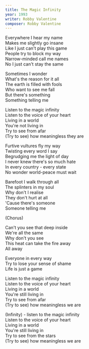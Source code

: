 ```yaml
---
title: The Magic Infinity
year: 1993
writer: Robby Valentine
composer: Robby Valentine
---
```


<p>Everywhere I hear my name<br />
Makes me slightly go insane<br />
Like I just can't play this game<br />
People try to block my way<br />
Narrow-minded call me names<br />
No I just can't stay the same</p>

<p>Sometimes I wonder<br />
What's the reason for it all<br />
The earth is filled with fools<br />
Who want to see me fall<br />
But there's something<br />
Something telling me</p>

<p>Listen to the magic infinity<br />
Listen to the voice of your heart<br />
Living in a world<br />
You're not living in<br />
Try to see from afar<br />
(Try to see) how meaningless they are</p>

<p>Furtive vultures fly my way<br />
Twisting every word I say<br />
Begrudging me the light of day<br />
I never knew there's so much hate<br />
In every country - every state<br />
No wonder world-peace must wait</p>

<p>Barefoot I walk through all<br />
The splinters in my soul<br />
Why don't I realise<br />
They don't hurt at all<br />
'Cause there's someone<br />
Someone telling me</p>

<p>(Chorus)</p>

<p>Can't you see that deep inside<br />
We're all the same<br />
Why don't you see<br />
This heat can take the fire away<br />
All away</p>

<p>Everyone in every way<br />
Try to lose your sense of shame<br />
Life is just a game</p>

<p>Listen to the magic infinity<br />
Listen to the voice of your heart<br />
Living in a world<br />
You're still living in<br />
Try to see from afar<br />
(Try to see) how meaningless we are</p>

<p>(Infinity) - listen to the magic infinity<br />
Listen to the voice of your heart<br />
Living in a world<br />
You're still living in<br />
Try to see from the stars<br />
(Try to see) how meaningless we are</p>
